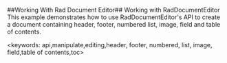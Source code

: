 ##Working With Rad Document Editor##
Working with RadDocumentEditor
This example demonstrates how to use RadDocumentEditor's API to create a document containing header, footer, numbered list, image, field and table of contents.

<keywords: api,manipulate,editing,header, footer, numbered, list, image, field,table of contents,toc>